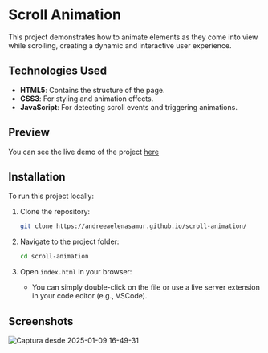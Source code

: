 # Scroll Animation

This project demonstrates how to animate elements as they come into view while scrolling, creating a dynamic and interactive user experience.

## Technologies Used
- **HTML5**: Contains the structure of the page.
- **CSS3**: For styling and animation effects.
- **JavaScript**: For detecting scroll events and triggering animations.

## Preview
You can see the live demo of the project [here](https://github.com/andreeaelenasamur/scroll-animation.git)

## Installation
To run this project locally:

1. Clone the repository:
   ```bash
   git clone https://andreeaelenasamur.github.io/scroll-animation/
   ```

2. Navigate to the project folder:
   ```bash
   cd scroll-animation
   ```

3. Open `index.html` in your browser:
   - You can simply double-click on the file or use a live server extension in your code editor (e.g., VSCode).

## Screenshots
![Captura desde 2025-01-09 16-49-31](https://github.com/user-attachments/assets/fbad5c61-c558-4393-a401-819b020cc415)
